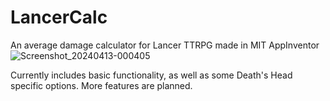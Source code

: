 # LancerCalc
An average damage calculator for Lancer TTRPG made in MIT AppInventor
![Screenshot_20240413-000405](https://github.com/Kopernicus-Shadows2/LancerCalc/assets/93224219/2f7d9b3c-649e-4c0a-9c29-00aeca3c2819)

Currently includes basic functionality, as well as some Death's Head specific options. More features are planned.
